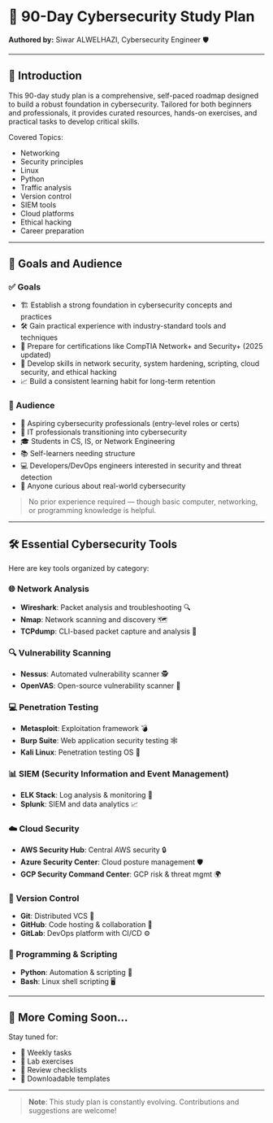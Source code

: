 # 📘 90-Day Cybersecurity Study Plan

**Authored by:** Siwar ALWELHAZI, Cybersecurity Engineer 🛡️

---

## 🌟 Introduction

This 90-day study plan is a comprehensive, self-paced roadmap designed to build a robust foundation in cybersecurity. Tailored for both beginners and professionals, it provides curated resources, hands-on exercises, and practical tasks to develop critical skills.

Covered Topics:
- Networking
- Security principles
- Linux
- Python
- Traffic analysis
- Version control
- SIEM tools
- Cloud platforms
- Ethical hacking
- Career preparation

---

## 🎯 Goals and Audience

### ✅ Goals

- 🏗️ Establish a strong foundation in cybersecurity concepts and practices  
- 🛠️ Gain practical experience with industry-standard tools and techniques  
- 📜 Prepare for certifications like CompTIA Network+ and Security+ (2025 updated)  
- 🔐 Develop skills in network security, system hardening, scripting, cloud security, and ethical hacking  
- 📈 Build a consistent learning habit for long-term retention  

### 🎯 Audience

- 🌱 Aspiring cybersecurity professionals (entry-level roles or certs)  
- 🔄 IT professionals transitioning into cybersecurity  
- 🎓 Students in CS, IS, or Network Engineering  
- 📚 Self-learners needing structure  
- 💻 Developers/DevOps engineers interested in security and threat detection  
- 🤔 Anyone curious about real-world cybersecurity  

> No prior experience required — though basic computer, networking, or programming knowledge is helpful.

---

## 🛠️ Essential Cybersecurity Tools

Here are key tools organized by category:

### 🌐 Network Analysis
- **Wireshark**: Packet analysis and troubleshooting 🔍  
- **Nmap**: Network scanning and discovery 🗺️  
- **TCPdump**: CLI-based packet capture and analysis 📡  

### 🔍 Vulnerability Scanning
- **Nessus**: Automated vulnerability scanner 🕵️  
- **OpenVAS**: Open-source vulnerability scanner 🌿  

### 💻 Penetration Testing
- **Metasploit**: Exploitation framework 💣  
- **Burp Suite**: Web application security testing 🕸️  
- **Kali Linux**: Penetration testing OS 🐉  

### 📊 SIEM (Security Information and Event Management)
- **ELK Stack**: Log analysis & monitoring 🦌  
- **Splunk**: SIEM and data analytics 📈  

### ☁️ Cloud Security
- **AWS Security Hub**: Central AWS security 🔒  
- **Azure Security Center**: Cloud posture management 🛡️  
- **GCP Security Command Center**: GCP risk & threat mgmt 🌍  

### 📂 Version Control
- **Git**: Distributed VCS 🌿  
- **GitHub**: Code hosting & collaboration 🤝  
- **GitLab**: DevOps platform with CI/CD ⚙️  

### 🐍 Programming & Scripting
- **Python**: Automation & scripting 🐍  
- **Bash**: Linux shell scripting 🖥️  

---

## 🧭 More Coming Soon...

Stay tuned for:
- 📅 Weekly tasks
- 🧪 Lab exercises
- 🧠 Review checklists
- 📁 Downloadable templates

---

> **Note**: This study plan is constantly evolving. Contributions and suggestions are welcome!

